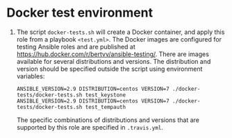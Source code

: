 # Docker test environment

1. The script `docker-tests.sh` will create a Docker container, and apply this role from a playbook `<test.yml>`. The Docker images are configured for testing Ansible roles and are published at <https://hub.docker.com/r/bertvv/ansible-testing/>. There are images available for several distributions and versions. The distribution and version should be specified outside the script using environment variables:

    ```
    ANSIBLE_VERSION=2.9 DISTRIBUTION=centos VERSION=7 ./docker-tests/docker-tests.sh test_keystone
    ANSIBLE_VERSION=2.9 DISTRIBUTION=centos VERSION=7 ./docker-tests/docker-tests.sh test_tempauth
    ```

    The specific combinations of distributions and versions that are supported by this role are specified in `.travis.yml`.
